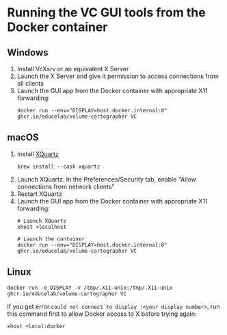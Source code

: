 # Running the VC GUI tools from the Docker container

## Windows
1. Install VcXsrv or an equivalent X Server
2. Launch the X Server and give it permission to access connections from all clients
3. Launch the GUI app from the Docker container with appropriate X11 forwarding:
   ```shell
   docker run --env="DISPLAY=host.docker.internal:0" ghcr.io/educelab/volume-cartographer VC
   ```

## macOS
1. Install [XQuartz](https://www.xquartz.org/)
   ```shell
   brew install --cask xquartz
   ```
2. Launch XQuartz. In the Preferences/Security tab, enable "Allow connections from network clients"
3. Restart XQuartz
4. Launch the GUI app from the Docker container with appropriate X11 forwarding:
   ```shell
   # Launch XQuartz
   xhost +localhost
   
   # Launch the container
   docker run --env="DISPLAY=host.docker.internal:0" ghcr.io/educelab/volume-cartographer VC
   ```
   
## Linux
```shell
docker run -e DISPLAY -v /tmp/.X11-unix:/tmp/.X11-unix ghcr.io/educelab/volume-cartographer VC
```

If you get error `could not connect to display :<your display number>`, run this command first to allow Docker access to X before trying again:
```shell
xhost +local:docker
```

